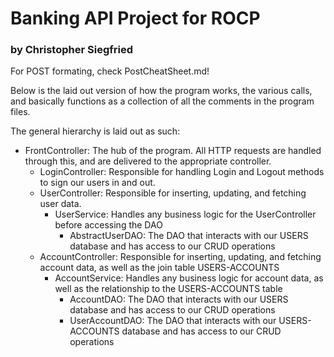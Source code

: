 # Banking API Project for ROCP
### by Christopher Siegfried

For POST formating, check PostCheatSheet.md!

Below is the laid out version of how the program works, the various calls, and basically functions as a collection of all the comments in the program files.

The general hierarchy is laid out as such:
* FrontController: The hub of the program. All HTTP requests are handled through this, and are delivered to the appropriate controller.	
  * LoginController: Responsible for handling Login and Logout methods to sign our users in and out.
  * UserController: Responsible for inserting, updating, and fetching user data.
    * UserService: Handles any business logic for the UserController before accessing the DAO
      * AbstractUserDAO: The DAO that interacts with our USERS database and has access to our CRUD operations
  * AccountController: Responsible for inserting, updating, and fetching account data, as well as the join table USERS-ACCOUNTS
    * AccountService: Handles any business logic for account data, as well as the relationship to the USERS-ACCOUNTS table
      * AccountDAO: The DAO that interacts with our USERS database  and has access to our CRUD operations
      * UserAccountDAO: The DAO that interacts with our USERS-ACCOUNTS database and has access to our CRUD operations
      
      
